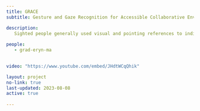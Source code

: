 ```yaml
---
title: GRACE
subtitle: Gesture and Gaze Recognition for Accessible Collaborative Environments

description: 
   Sighted people generally used visual and pointing references to indicate areas of interest when speaking to collaborators. However, blind and low vision people cannot understand these references. This leads to miscommunication, impeding their ability to pay attention to the same things and preventing effective and efficient collaboration. The GRACE project combines gaze and gesture recognition to locate areas of interests and identify the objects on the screen they may be referencing. Our system converts these references into a written form suitable to be announced via screen reader, thereby reducing the burden for blind and low vision users to locate the referenced object.  
      
people: 
   - grad-eryn-ma

  
video: "https://www.youtube.com/embed/JHdtWCqQhik"

layout: project
no-link: true
last-updated: 2023-08-08
active: true
   
---
```

